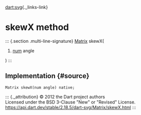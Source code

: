 [dart:svg](../../dart-svg/dart-svg-library){._links-link}

skewX method
============

::: {.section .multi-line-signature}
[Matrix](../matrix-class) skewX(

1.  [num](../../dart-core/num-class) angle

)
:::

Implementation {#source}
--------------

``` {.language-dart data-language="dart"}
Matrix skewX(num angle) native;
```

::: {._attribution}
© 2012 the Dart project authors\
Licensed under the BSD 3-Clause \"New\" or \"Revised\" License.\
<https://api.dart.dev/stable/2.18.5/dart-svg/Matrix/skewX.html>
:::
